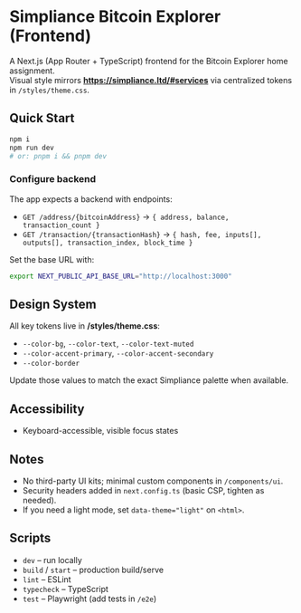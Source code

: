 
# Simpliance Bitcoin Explorer (Frontend)

A Next.js (App Router + TypeScript) frontend for the Bitcoin Explorer home assignment.  
Visual style mirrors **https://simpliance.ltd/#services** via centralized tokens in `/styles/theme.css`.

## Quick Start
```bash
npm i
npm run dev
# or: pnpm i && pnpm dev
```

### Configure backend
The app expects a backend with endpoints:
- `GET /address/{bitcoinAddress}` → `{ address, balance, transaction_count }`
- `GET /transaction/{transactionHash}` → `{ hash, fee, inputs[], outputs[], transaction_index, block_time }`

Set the base URL with:
```bash
export NEXT_PUBLIC_API_BASE_URL="http://localhost:3000"
```

## Design System
All key tokens live in **/styles/theme.css**:
- `--color-bg`, `--color-text`, `--color-text-muted`
- `--color-accent-primary`, `--color-accent-secondary`
- `--color-border`

Update those values to match the exact Simpliance palette when available.

## Accessibility
- Keyboard-accessible, visible focus states

## Notes
- No third-party UI kits; minimal custom components in `/components/ui`.
- Security headers added in `next.config.ts` (basic CSP, tighten as needed).
- If you need a light mode, set `data-theme="light"` on `<html>`.

## Scripts
- `dev` – run locally
- `build` / `start` – production build/serve
- `lint` – ESLint
- `typecheck` – TypeScript
- `test` – Playwright (add tests in `/e2e`)
